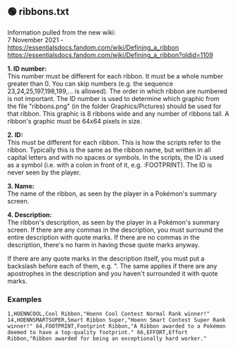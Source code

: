 ## 🟢 ribbons.txt

Information pulled from the new wiki:  
7 November 2021 - https://essentialsdocs.fandom.com/wiki/Defining_a_ribbon
https://essentialsdocs.fandom.com/wiki/Defining_a_ribbon?oldid=1109

**1. ID number:**  
This number must be different for each ribbon. It must be a whole number greater than 0. You can skip numbers (e.g. the sequence 23,24,25,197,198,199,... is allowed). The order in which ribbon are numbered is not important.
The ID number is used to determine which graphic from the file "ribbons.png" (in the folder Graphics/Pictures) should be used for that ribbon. This graphic is 8 ribbons wide and any number of ribbons tall. A ribbon's graphic must be 64x64 pixels in size.

**2. ID:**  
This must be different for each ribbon. This is how the scripts refer to the ribbon. Typically this is the same as the ribbon name, but written in all capital letters and with no spaces or symbols. In the scripts, the ID is used as a symbol (i.e. with a colon in front of it, e.g. :FOOTPRINT). The ID is never seen by the player.

**3. Name:**  
The name of the ribbon, as seen by the player in a Pokémon's summary screen.

**4. Description:**  
The ribbon's description, as seen by the player in a Pokémon's summary screen.
If there are any commas in the description, you must surround the entire description with quote marks. If there are no commas in the description, there's no harm in having those quote marks anyway.

If there are any quote marks in the description itself, you must put a backslash before each of them, e.g. \". The same applies if there are any apostrophes in the description and you haven't surrounded it with quote marks.

### Examples

``
1,HOENNCOOL,Cool Ribbon,"Hoenn Cool Contest Normal Rank winner!"
14,HOENNSMARTSUPER,Smart Ribbon Super,"Hoenn Smart Contest Super Rank winner!"
64,FOOTPRINT,Footprint Ribbon,"A Ribbon awarded to a Pokémon deemed to have a top-quality footprint."
66,EFFORT,Effort Ribbon,"Ribbon awarded for being an exceptionally hard worker."
``